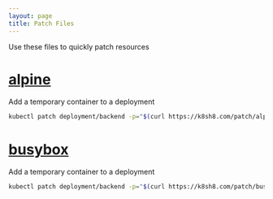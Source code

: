 ```yaml
---
layout: page
title: Patch Files
---
```


Use these files to quickly patch resources

# [alpine](/patch/alpine)

Add a temporary container to a deployment

```sh
kubectl patch deployment/backend -p="$(curl https://k8sh8.com/patch/alpine)"
```

# [busybox](/patch/busybox)

Add a temporary container to a deployment

```sh
kubectl patch deployment/backend -p="$(curl https://k8sh8.com/patch/busybox)"
```
